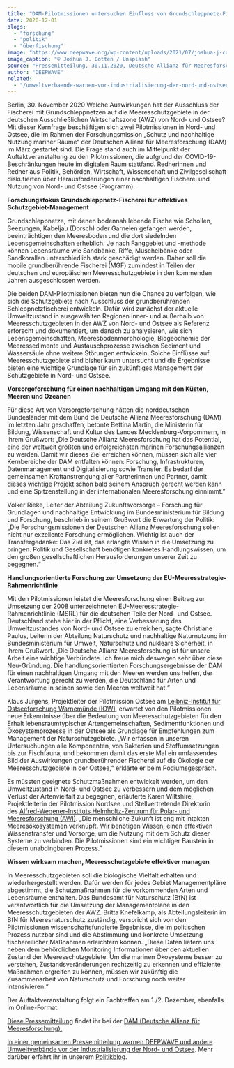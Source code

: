 ```yaml
---
title: "DAM-Pilotmissionen untersuchen Einfluss von Grundschleppnetz-Fischerei auf Meeresschutzgebiete in Nord- und Ostsee"
date: 2020-12-01
blogs: 
  - "forschung"
  - "politik"
  - "überfischung"
image: "https://www.deepwave.org/wp-content/uploads/2021/07/joshua-j-cotten-b5RSev8qwU-unsplash-scaled.jpg"
image_caption: "© Joshua J. Cotten / Unsplash"
source: "Pressemitteilung, 30.11.2020, Deutsche Allianz für Meeresforschung"
author: "DEEPWAVE"
related: 
  - "/umweltverbaende-warnen-vor-industrialisierung-der-nord-und-ostsee/"
---
```


Berlin, 30. November 2020 Welche Auswirkungen hat der Ausschluss der Fischerei mit Grundschleppnetzen auf die Meeresschutzgebiete in der deutschen Ausschließlichen Wirtschaftszone (AWZ) von Nord- und Ostsee? Mit dieser Kernfrage beschäftigen sich zwei Pilotmissionen in Nord- und Ostsee, die im Rahmen der Forschungsmission „Schutz und nachhaltige Nutzung mariner Räume“ der Deutschen Allianz für Meeresforschung (DAM) im März gestartet sind. Die Frage stand auch im Mittelpunkt der Auftaktveranstaltung zu den Pilotmissionen, die aufgrund der COVID-19-Beschränkungen heute im digitalen Raum stattfand. Rednerinnen und Redner aus Politik, Behörden, Wirtschaft, Wissenschaft und Zivilgesellschaft diskutierten über Herausforderungen einer nachhaltigen Fischerei und Nutzung von Nord- und Ostsee (Programm).

**Forschungsfokus Grundschleppnetz-Fischerei für effektives Schutzgebiet-Management**

Grundschleppnetze, mit denen bodennah lebende Fische wie Schollen, Seezungen, Kabeljau (Dorsch) oder Garnelen gefangen werden, beeinträchtigen den Meeresboden und die dort siedelnden Lebensgemeinschaften erheblich. Je nach Fanggebiet und -methode können Lebensräume wie Sandbänke, Riffe, Muschelbänke oder Sandkorallen unterschiedlich stark geschädigt werden. Daher soll die mobile grundberührende Fischerei (MGF) zumindest in Teilen der deutschen und europäischen Meeresschutzgebiete in den kommenden Jahren ausgeschlossen werden.

Die beiden DAM-Pilotmissionen bieten nun die Chance zu verfolgen, wie sich die Schutzgebiete nach Ausschluss der grundberührenden Schleppnetzfischerei entwickeln. Dafür wird zunächst der aktuelle Umweltzustand in ausgewählten Regionen inner- und außerhalb von Meeresschutzgebieten in der AWZ von Nord- und Ostsee als Referenz erforscht und dokumentiert, um danach zu analysieren, wie sich Lebensgemeinschaften, Meeresbodenmorphologie, Biogeochemie der Meeressedimente und Austauschprozesse zwischen Sediment und Wassersäule ohne weitere Störungen entwickeln. Solche Einflüsse auf Meeresschutzgebiete sind bisher kaum untersucht und die Ergebnisse bieten eine wichtige Grundlage für ein zukünftiges Management der Schutzgebiete in Nord- und Ostsee.

**Vorsorgeforschung für einen nachhaltigen Umgang mit den Küsten, Meeren und Ozeanen**

Für diese Art von Vorsorgeforschung hätten die norddeutschen Bundesländer mit dem Bund die Deutsche Allianz Meeresforschung (DAM) im letzten Jahr geschaffen, betonte Bettina Martin, die Ministerin für Bildung, Wissenschaft und Kultur des Landes Mecklenburg-Vorpommern, in ihrem Grußwort: „Die Deutsche Allianz Meeresforschung hat das Potential, eine der weltweit größten und erfolgreichsten marinen Forschungsallianzen zu werden. Damit wir dieses Ziel erreichen können, müssen sich alle vier Kernbereiche der DAM entfalten können: Forschung, Infrastrukturen, Datenmanagement und Digitalisierung sowie Transfer. Es bedarf der gemeinsamen Kraftanstrengung aller Partnerinnen und Partner, damit dieses wichtige Projekt schon bald seinem Anspruch gerecht werden kann und eine Spitzenstellung in der internationalen Meeresforschung einnimmt.”

Volker Rieke, Leiter der Abteilung Zukunftsvorsorge – Forschung für Grundlagen und nachhaltige Entwicklung im Bundesministerium für Bildung und Forschung, beschrieb in seinem Grußwort die Erwartung der Politik: „Die Forschungsmissionen der Deutschen Allianz Meeresforschung sollen nicht nur exzellente Forschung ermöglichen. Wichtig ist auch der Transfergedanke: Das Ziel ist, das erlangte Wissen in die Umsetzung zu bringen. Politik und Gesellschaft benötigen konkretes Handlungswissen, um den großen gesellschaftlichen Herausforderungen unserer Zeit zu begegnen.“ 

**Handlungsorientierte Forschung zur Umsetzung der EU-Meeresstrategie-Rahmenrichtlinie**

Mit den Pilotmissionen leistet die Meeresforschung einen Beitrag zur Umsetzung der 2008 unterzeichneten EU-Meeresstrategie-Rahmenrichtlinie (MSRL) für die deutschen Teile der Nord- und Ostsee. Deutschland stehe hier in der Pflicht, eine Verbesserung des Umweltzustandes von Nord- und Ostsee zu erreichen, sagte Christiane Paulus, Leiterin der Abteilung Naturschutz und nachhaltige Naturnutzung im Bundesministerium für Umwelt, Naturschutz und nukleare Sicherheit, in ihrem Grußwort. „Die Deutsche Allianz Meeresforschung ist für unsere Arbeit eine wichtige Verbündete. Ich freue mich deswegen sehr über diese Neu-Gründung. Die handlungsorientierten Forschungsergebnisse der DAM für einen nachhaltigen Umgang mit den Meeren werden uns helfen, der Verantwortung gerecht zu werden, die Deutschland für Arten und Lebensräume in seinen sowie den Meeren weltweit hat.“

Klaus Jürgens, Projektleiter der Pilotmission Ostsee am [Leibniz-Institut für Ostseeforschung Warnemünde (IOW)](http://www.io-warnemuende.de/), erwartet von den Pilotmissionen neue Erkenntnisse über die Bedeutung von Meeresschutzgebieten für den Erhalt lebensraumtypischer Artengemeinschaften, Sedimentfunktionen und Ökosystemprozesse in der Ostsee als Grundlage für Empfehlungen zum Management der Naturschutzgebiete. „Wir erfassen in unseren Untersuchungen alle Komponenten, von Bakterien und Stoffumsetzungen bis zur Fischfauna, und bekommen damit das erste Mal ein umfassendes Bild der Auswirkungen grundberührender Fischerei auf die Ökologie der Meeresschutzgebiete in der Ostsee,“ erklärte er beim Podiumsgespräch.

Es müssten geeignete Schutzmaßnahmen entwickelt werden, um den Umweltzustand in Nord- und Ostsee zu verbessern und dem möglichen Verlust der Artenvielfalt zu begegnen, erläuterte Karen Wiltshire, Projektleiterin der Pilotmission Nordsee und Stellvertretende Direktorin des [Alfred-Wegener-Instituts Helmholtz-Zentrum für Polar- und Meeresforschung (AWI)](https://www.awi.de/). „Die menschliche Zukunft ist eng mit intakten Meeresökosystemen verknüpft. Wir benötigen Wissen, einen effektiven Wissenstransfer und Vorsorge, um die Nutzung mit dem Schutz dieser Systeme zu verbinden. Die Pilotmissionen sind ein wichtiger Baustein in diesem unabdingbaren Prozess.”

**Wissen wirksam machen, Meeresschutzgebiete effektiver managen**

In Meeresschutzgebieten soll die biologische Vielfalt erhalten und wiederhergestellt werden. Dafür werden für jedes Gebiet Managementpläne abgestimmt, die Schutzmaßnahmen für die vorkommenden Arten und Lebensräume enthalten. Das Bundesamt für Naturschutz (BfN) ist verantwortlich für die Umsetzung der Managementpläne in den Meeresschutzgebieten der AWZ. Britta Knefelkamp, als Abteilungsleiterin im BfN für Meeresnaturschutz zuständig, verspricht sich von den Pilotmissionen wissenschaftsfundierte Ergebnisse, die im politischen Prozess nutzbar sind und die Abstimmung und konkrete Umsetzung fischereilicher Maßnahmen erleichtern können. „Diese Daten liefern uns neben dem behördlichen Monitoring Informationen über den aktuellen Zustand der Meeresschutzgebiete. Um die marinen Ökosysteme besser zu verstehen, Zustandsveränderungen rechtzeitig zu erkennen und effiziente Maßnahmen ergreifen zu können, müssen wir zukünftig die Zusammenarbeit von Naturschutz und Forschung noch weiter intensivieren.“

Der Auftaktveranstaltung folgt ein Fachtreffen am 1./2. Dezember, ebenfalls im Online-Format.

[Diese Pressemitteilung](https://www.allianz-meeresforschung.de/news/dam-pilotmissionen-zum-einfluss-von-grundschleppnetz-fischerei/) findet ihr bei der [DAM (Deutsche Allianz für Meeresforschung).](https://www.allianz-meeresforschung.de/)

[In einer gemeinsamen Pressemitteilung warnen DEEPWAVE und andere Umweltverbände vor der Industrialisierung der Nord- und Ostsee](https://www.deepwave.org/umweltverbaende-warnen-vor-industrialisierung-der-nord-und-ostsee/). Mehr darüber erfahrt ihr in unserem [Politikblog](https://www.deepwave.org/blogs/politik/).
